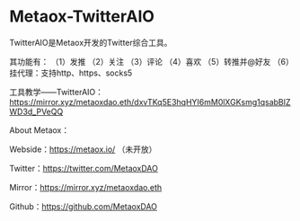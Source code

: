 # Metaox-TwitterAIO
TwitterAIO是Metaox开发的Twitter综合工具。

其功能有：
（1）发推
（2）关注
（3）评论
（4）喜欢
（5）转推并@好友
（6）挂代理：支持http、https、socks5

工具教学——TwitterAIO：https://mirror.xyz/metaoxdao.eth/dxvTKq5E3hqHYI6mM0lXGKsmg1qsabBIZWD3d_PVeQQ

About Metaox：

Webside：https://metaox.io/    （未开放）

Twitter：https://twitter.com/MetaoxDAO

Mirror：https://mirror.xyz/metaoxdao.eth

Github：https://github.com/MetaoxDAO
